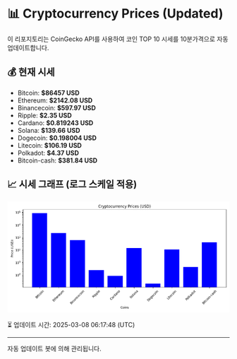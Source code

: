 
# 📊 Cryptocurrency Prices (Updated)

이 리포지토리는 CoinGecko API를 사용하여 코인 TOP 10 시세를 10분가격으로 자동 업데이트합니다.

## 💰 현재 시세
- Bitcoin: **$86457 USD**
- Ethereum: **$2142.08 USD**
- Binancecoin: **$597.97 USD**
- Ripple: **$2.35 USD**
- Cardano: **$0.819243 USD**
- Solana: **$139.66 USD**
- Dogecoin: **$0.198004 USD**
- Litecoin: **$106.19 USD**
- Polkadot: **$4.37 USD**
- Bitcoin-cash: **$381.84 USD**

## 📈 시세 그래프 (로그 스케일 적용)
![Crypto Prices](crypto_prices.png)

⏳ 업데이트 시간: 2025-03-08 06:17:48 (UTC)

---
자동 업데이트 봇에 의해 관리됩니다.
